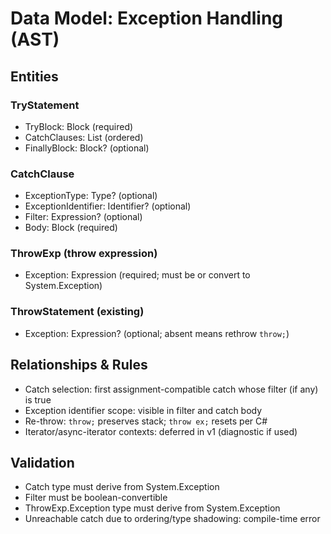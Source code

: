 # Data Model: Exception Handling (AST)

## Entities

### TryStatement
- TryBlock: Block (required)
- CatchClauses: List<CatchClause> (ordered)
- FinallyBlock: Block? (optional)

### CatchClause
- ExceptionType: Type? (optional)
- ExceptionIdentifier: Identifier? (optional)
- Filter: Expression? (optional)
- Body: Block (required)

### ThrowExp (throw expression)
- Exception: Expression (required; must be or convert to System.Exception)

### ThrowStatement (existing)
- Exception: Expression? (optional; absent means rethrow `throw;`)

## Relationships & Rules
- Catch selection: first assignment-compatible catch whose filter (if any) is true
- Exception identifier scope: visible in filter and catch body
- Re-throw: `throw;` preserves stack; `throw ex;` resets per C#
- Iterator/async-iterator contexts: deferred in v1 (diagnostic if used)

## Validation
- Catch type must derive from System.Exception
- Filter must be boolean-convertible
- ThrowExp.Exception type must derive from System.Exception
- Unreachable catch due to ordering/type shadowing: compile-time error
